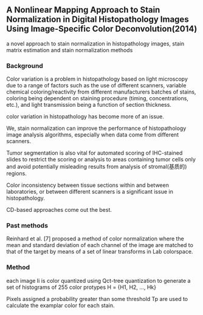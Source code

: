 ## A Nonlinear Mapping Approach to Stain Normalization in Digital Histopathology Images Using Image-Specific Color Deconvolution(2014)

a novel approach to stain normalization in histopathology images, stain matrix estimation and stain normalization methods

### Background
Color variation is a problem in histopathology based on light microscopy due
to a range of factors such as the use of different scanners,
variable chemical coloring/reactivity from different manufacturers batches of stains, coloring being dependent on staining
procedure (timing, concentrations, etc.), and light transmission being a function of section thickness.

color variation in histopathology has become more of an issue.

We, stain normalization can improve the performance of histopathology image analysis algorithms, especially when data come 
from different scanners.

Tumor segmentation is also vital for automated scoring of IHC-stained slides to restrict the scoring or analysis to areas containing
tumor cells only and avoid potentially misleading results from analysis of stromal(基质的) regions.

Color inconsistency between tissue sections within and between laboratories, or between different scanners is a significant 
issue in histopathology.

CD-based approaches come out the best.

### Past methods
Reinhard et al. \[7] proposed a method of color normalization where the mean and standard deviation of each channel of
the image are matched to that of the target by means of a set of linear transforms in Lab colorspace.

### Method
each image Ii is color quantized using Qct-tree quantization to generate a set of histograms of 255 color protypes
H = {H1, H2, ..., Hk}

Pixels assigned a probability greater than some threshold Tp are used to calculate the examplar color for each stain.
